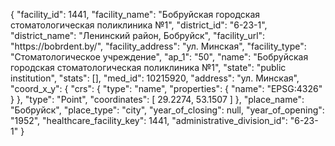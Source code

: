 {
    "facility_id": 1441,
    "facility_name": "Бобруйская городская стоматологическая поликлиника №1",
    "district_id": "6-23-1",
    "district_name": "Ленинский район, Бобруйск",
    "facility_url": "https:\/\/bobrdent.by\/",
    "facility_address": "ул. Минская",
    "facility_type": "Стоматологическое учреждение",
    "ap_1": "50",
    "name": "Бобруйская городская стоматологическая поликлиника №1",
    "state": "public institution",
    "stats": [],
    "med_id": 10215920,
    "address": "ул. Минская",
    "coord_x_y": {
        "crs": {
            "type": "name",
            "properties": {
                "name": "EPSG:4326"
            }
        },
        "type": "Point",
        "coordinates": [
            29.2274,
            53.1507
        ]
    },
    "place_name": "Бобруйск",
    "place_type": "city",
    "year_of_closing": null,
    "year_of_opening": "1952",
    "healthcare_facility_key": 1441,
    "administrative_division_id": "6-23-1"
}